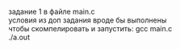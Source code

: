 задание 1 в файле main.c\
условия из доп задания вроде бы выполнены\
чтобы скомпелировать и запустить:
gcc main.c\
./a.out
